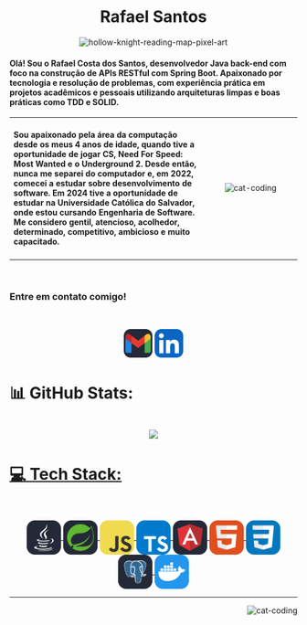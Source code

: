 
<h1 align="center"> Rafael Santos </h1>

<div align="center">
    
  ![hollow-knight-reading-map-pixel-art](https://github.com/user-attachments/assets/ce593ded-b161-41de-8663-3d122fcfe013)

</div>

<h4 align="left">
  Olá! Sou o Rafael Costa dos Santos, desenvolvedor Java back-end com foco na construção de APIs RESTful com Spring Boot. Apaixonado por tecnologia e resolução de problemas, com experiência prática em projetos acadêmicos e pessoais utilizando arquiteturas limpas e boas práticas como TDD e SOLID.
</h4>

<table>
  <tr>
    <td valign="top">
      <h4>
          Sou apaixonado pela área da computação desde os meus 4 anos de idade, 
      quando tive a oportunidade de jogar CS, Need For Speed: Most Wanted e o Underground 2. 
      Desde então, nunca me separei do computador e, em 2022, comecei a estudar sobre desenvolvimento de software. 
      Em 2024 tive a oportunidade de estudar na Universidade Católica do Salvador, onde estou cursando Engenharia de Software.
      Me considero gentil, atencioso, acolhedor, determinado, competitivo, ambicioso e muito capacitado.
      </h4>
    </td>
    <td width="150" align="center">
      <img height="200" width="150" alt="cat-coding" src="https://media.tenor.com/ogsH7Ailje8AAAAM/cat-funny-cat.gif">
    </td>
  </tr>
</table>

  
<br>

### Entre em contato comigo!
<div align="center"><br>
    
<a href="mailto:raafael.cs@gmail.com"><img src="https://github.com/tandpfun/skill-icons/raw/main/icons/Gmail-Dark.svg" alt="E-mail" height="50" width="50"></a>
<a href="https://www.linkedin.com/in/devrafael-santos"><img src="https://github.com/tandpfun/skill-icons/raw/main/icons/LinkedIn.svg" alt="LinkedIn" height="50" width="50"></a>
</div>



# 📊 GitHub Stats:
<div align="center"><br>
  <a href="https://github.com/devrafael-santos">
  <img height="180em" src="https://github-readme-stats.vercel.app/api/top-langs/?username=devrafael-santos&show_icons=false&theme=dracula&include_all_commits=true&count_private=true&layout=compact"/>
    
</div>

  # 💻 Tech Stack:
  <div style="display: inline_block" align="center"><br><br>
  <img align="center" alt="Rafa-Java" height="60" width="60" src="https://github.com/tandpfun/skill-icons/blob/main/icons/Java-Dark.svg">
  <img align="center" alt="Rafa-Spring" height="60" width="60" src="https://github.com/tandpfun/skill-icons/blob/main/icons/Spring-Dark.svg">
  <img align="center" alt="Rafa-Js" height="60" width="60" src="https://github.com/tandpfun/skill-icons/blob/main/icons/JavaScript.svg">
  <img align="center" alt="Rafa-Ts" height="60" width="60" src="https://github.com/tandpfun/skill-icons/blob/main/icons/TypeScript.svg">
  <img align="center" alt="Rafa-Angular" height="60" width="60" src="https://github.com/tandpfun/skill-icons/blob/main/icons/Angular-Dark.svg">
  <img align="center" alt="Rafa-HTML" height="60" width="60" src="https://github.com/tandpfun/skill-icons/blob/main/icons/HTML.svg">
  <img align="center" alt="Rafa-CSS" height="60" width="60" src="https://github.com/tandpfun/skill-icons/blob/main/icons/CSS.svg">
  <img align="center" alt="Rafa-postgres" height="60" width="60" src="https://github.com/tandpfun/skill-icons/raw/main/icons/PostgreSQL-Dark.svg"> 
  <img align="center" alt="Rafa-docker" height="60" width="60" src="https://github.com/tandpfun/skill-icons/raw/main/icons/Docker.svg">
  </div>


---

<img align="right" alt="cat-coding" src="https://media.tenor.com/ogsH7Ailje8AAAAM/cat-funny-cat.gif">
